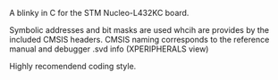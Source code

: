 A blinky in C for the STM Nucleo-L432KC board.

Symbolic addresses and bit masks are used whcih are provides by the included CMSIS headers.
CMSIS naming corresponds to the reference manual and debugger .svd info (XPERIPHERALS view)

Highly recomendend coding style.